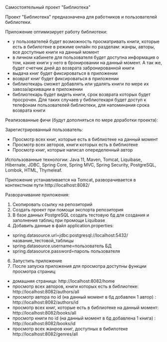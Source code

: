 Самостоятельный проект "Библиотека"

Проект "Библиотека" предназначена для работников и пользователей библиотеки.

Приложение оптимизирует работу библиотеки:
- у пользователей будет возможность просматривать книги, которые есть в бибилотеке в режиме онлайн по разделам: жанры, авторы, все доступные книги на данный момент
- в личном кабинете для пользователя будет доступна информация о том, какие книги у него в бронировании на данный момент. А так же, будет счетчик дней до возврата забронированной книги
- выдача книг будет фиксироваться в приложении
- возврат книг будет фиксироваться в приложении
- библиотекарь сможет добавлять или удалять книги по мере их завоза/архивации в приложении
- библиотекарь будет видеть книги, срок возврата которых будет просрочен. Для таких случаев у библиотекаря будет доступ к телефонам пользователей библиотеки, для напоминания срока возврата книги

Реализованные фичи (будут дополняться по мере доработки проекта):

Зарегистрированный пользователь:

- Просмотр всех книг, которые есть в библиотеке на данный момент
- Просмотр всех авторов, книги которых есть в библиотеке
- Просмотр книг, которые написал опеределенный автор

Использованные технологии: Java 11, Maven, Tomcat, Liquibase, Hibernate, JDBC, Spring Core, Spring MVC, Spring Security, PostgreSQL, Lombok, HTML, Thymeleaf.

Приложение устанавливается на Tomcat, разворачивается в контекстном пути http://localhost:8082/

Разворачивание приложения:

1. Скопировать ссылку на репозиторий 
2. Создать проект при помощи экспорта репозитория
3. В базе данных PostgreSQL создать тестовую бд для создания и заполнения таблиц при промощи Liquibase
4. Добавить данные в файл application.properties:

- spring.datasource.url=jdbc:postgresql://localhost:5432/название_тестовой_таблицы
- spring.datasource.username=пользователь БД
- spring.datasource.password=пароль пользователя

6. Запустить приложение
7. После запуска приложения для просмотра доступны функции просмотра страниц:

- домашняя страница: http://localhost:8082/home
- просмотр всех авторов, книги которых есть в библиотеке: http://localhost:8082/authors/all
- просмотр автора по id (на данный момент в бд добавлен 1 автор) : http://localhost:8082/authors/id
- просмотр всех книг, которые есть в библиотеке на данный момент: http://localhost:8082/books/all
- просмотр книги по id (на данный момент в бд добавлена 1 книга) : http://localhost:8082/books/id
- просмотр всех жанров книг, доступных в бибилотеке http://localhost:8082/genres/all